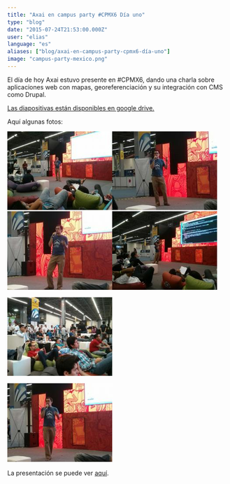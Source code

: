 ```yaml
---
title: "Axai en campus party #CPMX6 Día uno"
type: "blog"
date: "2015-07-24T21:53:00.000Z"
user: "elias"
language: "es"
aliases: ["blog/axai-en-campus-party-cpmx6-día-uno"]
image: "campus-party-mexico.png"
---
```


El día de hoy Axai estuvo presente en #CPMX6, dando una charla sobre aplicaciones web con mapas, georeferenciación y su integración con CMS como Drupal.

[Las diapositivas están disponibles en google drive.](https://t.co/neOOVeOIBv)

Aquí algunas fotos:

[![](720107763_6511745342976915097.jpg)](/es/files/7201077636511745342976915097jpg)[![](720313080_3178055903550231387.jpg)](/es/files/7203130803178055903550231387jpg)[![](720109315_5883771579836451008.jpg)](/es/files/7201093155883771579836451008jpg)[![](720108156_16453374672803079227.jpg)](/es/files/72010815616453374672803079227jpg)

[![](720313557_3591222088589304074.jpg)](/es/files/7203135573591222088589304074jpg)

[![](720313386_10869649769269779764.jpg)](/es/files/72031338610869649769269779764jpg)

La presentación se puede ver [aquí](https://docs.google.com/presentation/d/1-GT6PO-5rOlU0qQp6FTZuiVg3oSKaq70MrGqOjDlzZ8/).